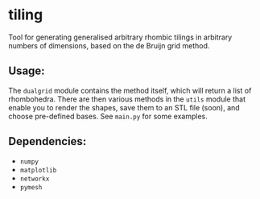 # tiling
Tool for generating generalised arbitrary rhombic tilings in arbitrary numbers of dimensions, based on the de Bruijn grid method.

## Usage:

The `dualgrid` module contains the method itself, which will return a list of rhombohedra. There are then various
methods in the `utils` module that enable you to render the shapes, save them to an STL file (soon), and choose
pre-defined bases. See `main.py` for some examples.

## Dependencies:

- `numpy`
- `matplotlib`
- `networkx`
- `pymesh`
